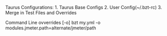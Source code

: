Taurus Configurations:
    1. Taurus Base Configs
    2. User Config(~/.bzt-rc)
    3. Merge in Test Files and Overrides

Command Line ovverrides   [-o]
    bzt my.yml -o modules.jmeter.path=alternate/jmeter/path